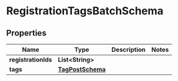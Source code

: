 
# RegistrationTagsBatchSchema

## Properties
Name | Type | Description | Notes
------------ | ------------- | ------------- | -------------
**registrationIds** | **List&lt;String&gt;** |  | 
**tags** | [**TagPostSchema**](TagPostSchema.md) |  | 



